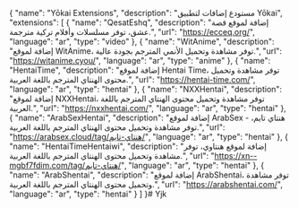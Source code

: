 {
  "name": "Yōkai Extensions",
  "description": "مستودع إضافات لتطبيق Yōkai",
  "extensions": [
    {
      "name": "QesatEshq",
      "description": "إضافة لموقع قصة عشق، توفر مسلسلات وأفلام تركية مترجمة.",
      "url": "https://ecceq.org/",
      "language": "ar",
      "type": "video"
    },
    {
      "name": "WitAnime",
      "description": "إضافة لموقع WitAnime، توفر مشاهدة وتحميل الأنمي المترجم بجودة عالية.",
      "url": "https://witanime.cyou/",
      "language": "ar",
      "type": "anime"
    },
    {
      "name": "HentaiTime",
      "description": "إضافة لموقع Hentai Time، توفر مشاهدة وتحميل محتوى الهنتاي المترجم باللغة العربية.",
      "url": "https://hentai-time.com/",
      "language": "ar",
      "type": "hentai"
    },
    {
      "name": "NXXHentai",
      "description": "إضافة لموقع NXXHentai، توفر مشاهدة وتحميل محتوى الهنتاي المترجم باللغة العربية.",
      "url": "https://nxxhentai.com/",
      "language": "ar",
      "type": "hentai"
    },
    {
      "name": "ArabSexHentai",
      "description": "إضافة لموقع ArabSex - هنتاي تايم، توفر مشاهدة وتحميل محتوى الهنتاي المترجم باللغة العربية.",
      "url": "https://arabsex.cloud/tag/هنتاي-تايم/",
      "language": "ar",
      "type": "hentai"
    },
    {
      "name": "HentaiTimeHentaiwi",
      "description": "إضافة لموقع هنتاوي، توفر مشاهدة وتحميل محتوى الهنتاي المترجم باللغة العربية.",
      "url": "https://xn--mgbf7fdim.com/tag/هنتاي-تايم/",
      "language": "ar",
      "type": "hentai"
    },
    {
      "name": "ArabShentai",
      "description": "إضافة لموقع ArabShentai، توفر مشاهدة وتحميل محتوى الهنتاي المترجم باللغة العربية.",
      "url": "https://arabshentai.com/",
      "language": "ar",
      "type": "hentai"
    }
  ]
}# Yjk
